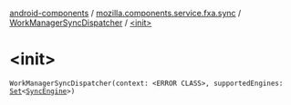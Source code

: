 [android-components](../../index.md) / [mozilla.components.service.fxa.sync](../index.md) / [WorkManagerSyncDispatcher](index.md) / [&lt;init&gt;](./-init-.md)

# &lt;init&gt;

`WorkManagerSyncDispatcher(context: <ERROR CLASS>, supportedEngines: `[`Set`](https://kotlinlang.org/api/latest/jvm/stdlib/kotlin.collections/-set/index.html)`<`[`SyncEngine`](../../mozilla.components.service.fxa/-sync-engine/index.md)`>)`